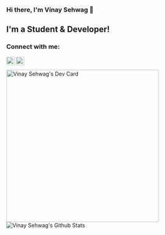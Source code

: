 ### Hi there, I'm Vinay Sehwag 👋

## I'm a Student & Developer!

### Connect with me:

[<img align="left" alt="malang | Twitter" color="white" width="22px" src="https://cdn.jsdelivr.net/npm/simple-icons@v3/icons/twitter.svg" />][twitter]
[<img align="left" alt="malang | LinkedIn" color="white" width="22px" src="https://cdn.jsdelivr.net/npm/simple-icons@v3/icons/linkedin.svg" />][linkedin]

<br />
<br />
<a href="https://app.daily.dev/Malang14"><img src="https://api.daily.dev/devcards/9cb000e6e33b4a3398b096f270e470c4.png?r=mfy" width="400" alt="Vinay Sehwag's Dev Card"/></a>


<img align="left" alt="Vinay Sehwag's Github Stats" src="https://github-readme-stats.vercel.app/api?username=VinaySehwag14&show_icons=true&hide_border=true&count_private=true&theme=radical" />

[twitter]: https://twitter.com/VinaySehwag14
[linkedin]: https://www.linkedin.com/in/vinay-sehwag-0272611a9/


